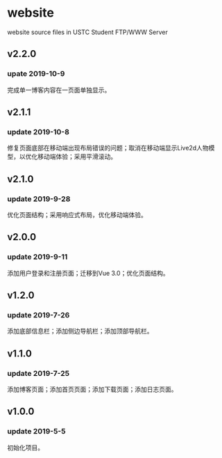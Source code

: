 # website

website source files in USTC Student FTP/WWW Server

## v2.2.0

### upate 2019-10-9

完成单一博客内容在一页面单独显示。

## v2.1.1

### update 2019-10-8

修复页面底部在移动端出现布局错误的问题；取消在移动端显示Live2d人物模型，以优化移动端体验；采用平滑滚动。

## v2.1.0

### update 2019-9-28

优化页面结构；采用响应式布局，优化移动端体验。

## v2.0.0

### update 2019-9-11

添加用户登录和注册页面；迁移到Vue 3.0；优化页面结构。

## v1.2.0

### update 2019-7-26

添加底部信息栏；添加侧边导航栏；添加顶部导航栏。

## v1.1.0

### update 2019-7-25

添加博客页面；添加首页页面；添加下载页面；添加日志页面。

## v1.0.0

### update 2019-5-5

初始化项目。
